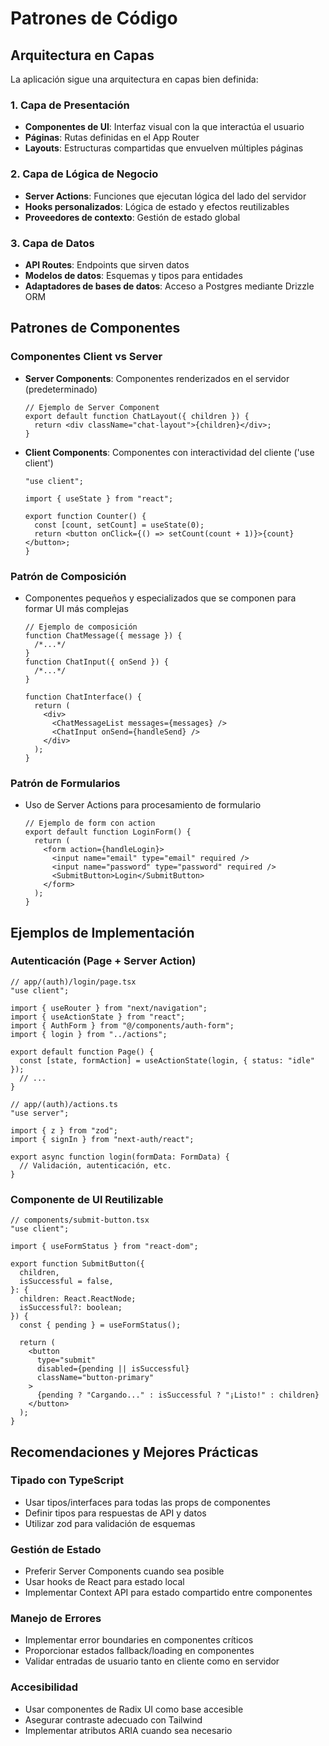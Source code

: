 # Patrones de Código

## Arquitectura en Capas

La aplicación sigue una arquitectura en capas bien definida:

### 1. Capa de Presentación

- **Componentes de UI**: Interfaz visual con la que interactúa el usuario
- **Páginas**: Rutas definidas en el App Router
- **Layouts**: Estructuras compartidas que envuelven múltiples páginas

### 2. Capa de Lógica de Negocio

- **Server Actions**: Funciones que ejecutan lógica del lado del servidor
- **Hooks personalizados**: Lógica de estado y efectos reutilizables
- **Proveedores de contexto**: Gestión de estado global

### 3. Capa de Datos

- **API Routes**: Endpoints que sirven datos
- **Modelos de datos**: Esquemas y tipos para entidades
- **Adaptadores de bases de datos**: Acceso a Postgres mediante Drizzle ORM

## Patrones de Componentes

### Componentes Client vs Server

- **Server Components**: Componentes renderizados en el servidor (predeterminado)
  ```tsx
  // Ejemplo de Server Component
  export default function ChatLayout({ children }) {
    return <div className="chat-layout">{children}</div>;
  }
  ```
- **Client Components**: Componentes con interactividad del cliente ('use client')

  ```tsx
  "use client";

  import { useState } from "react";

  export function Counter() {
    const [count, setCount] = useState(0);
    return <button onClick={() => setCount(count + 1)}>{count}</button>;
  }
  ```

### Patrón de Composición

- Componentes pequeños y especializados que se componen para formar UI más complejas

  ```tsx
  // Ejemplo de composición
  function ChatMessage({ message }) {
    /*...*/
  }
  function ChatInput({ onSend }) {
    /*...*/
  }

  function ChatInterface() {
    return (
      <div>
        <ChatMessageList messages={messages} />
        <ChatInput onSend={handleSend} />
      </div>
    );
  }
  ```

### Patrón de Formularios

- Uso de Server Actions para procesamiento de formulario
  ```tsx
  // Ejemplo de form con action
  export default function LoginForm() {
    return (
      <form action={handleLogin}>
        <input name="email" type="email" required />
        <input name="password" type="password" required />
        <SubmitButton>Login</SubmitButton>
      </form>
    );
  }
  ```

## Ejemplos de Implementación

### Autenticación (Page + Server Action)

```tsx
// app/(auth)/login/page.tsx
"use client";

import { useRouter } from "next/navigation";
import { useActionState } from "react";
import { AuthForm } from "@/components/auth-form";
import { login } from "../actions";

export default function Page() {
  const [state, formAction] = useActionState(login, { status: "idle" });
  // ...
}
```

```tsx
// app/(auth)/actions.ts
"use server";

import { z } from "zod";
import { signIn } from "next-auth/react";

export async function login(formData: FormData) {
  // Validación, autenticación, etc.
}
```

### Componente de UI Reutilizable

```tsx
// components/submit-button.tsx
"use client";

import { useFormStatus } from "react-dom";

export function SubmitButton({
  children,
  isSuccessful = false,
}: {
  children: React.ReactNode;
  isSuccessful?: boolean;
}) {
  const { pending } = useFormStatus();

  return (
    <button
      type="submit"
      disabled={pending || isSuccessful}
      className="button-primary"
    >
      {pending ? "Cargando..." : isSuccessful ? "¡Listo!" : children}
    </button>
  );
}
```

## Recomendaciones y Mejores Prácticas

### Tipado con TypeScript

- Usar tipos/interfaces para todas las props de componentes
- Definir tipos para respuestas de API y datos
- Utilizar zod para validación de esquemas

### Gestión de Estado

- Preferir Server Components cuando sea posible
- Usar hooks de React para estado local
- Implementar Context API para estado compartido entre componentes

### Manejo de Errores

- Implementar error boundaries en componentes críticos
- Proporcionar estados fallback/loading en componentes
- Validar entradas de usuario tanto en cliente como en servidor

### Accesibilidad

- Usar componentes de Radix UI como base accesible
- Asegurar contraste adecuado con Tailwind
- Implementar atributos ARIA cuando sea necesario
